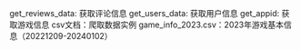get_reviews_data: 获取评论信息
get_users_data: 获取用户信息
get_appid: 获取游戏信息
csv文档：爬取数据实例
game_info_2023.csv：2023年游戏基本信息（20221209-20240102）
